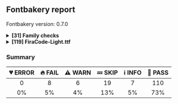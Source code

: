 ## Fontbakery report

Fontbakery version: 0.7.0

<details>
<summary><b>[31] Family checks</b></summary>
<details>
<summary>🔥 <b>FAIL:</b> METADATA.pb: According Google Fonts standards, families should have a Regular style.</summary>

* [com.google.fonts/check/metadata/has_regular](https://github.com/googlefonts/fontbakery/search?q=com.google.fonts/check/metadata/has_regular)
* 🔥 **FAIL** This family lacks a Regular (style: normal and weight: 400) as required by Google Fonts standards.

</details>
<details>
<summary>ℹ <b>INFO:</b> Do we have the latest version of FontBakery installed?</summary>

* [com.google.fonts/check/fontbakery_version](https://github.com/googlefonts/fontbakery/search?q=com.google.fonts/check/fontbakery_version)
* ℹ **INFO** fontbakery (0.7.0)  - Well designed Font QA tool, written in Python 3
  INSTALLED: 0.7.0 (latest)

* 🍞 **PASS** Font Bakery is up-to-date

</details>
<details>
<summary>🍞 <b>PASS:</b> Does DESCRIPTION file contain broken links?</summary>

* [com.google.fonts/check/description/broken_links](https://github.com/googlefonts/fontbakery/search?q=com.google.fonts/check/description/broken_links)
* 🍞 **PASS** All links in the DESCRIPTION file look good!

</details>
<details>
<summary>🍞 <b>PASS:</b> Is this a proper HTML snippet?</summary>

* [com.google.fonts/check/description/valid_html](https://github.com/googlefonts/fontbakery/search?q=com.google.fonts/check/description/valid_html)
* 🍞 **PASS** ./DESCRIPTION.en_us.html is a propper HTML file.

</details>
<details>
<summary>🍞 <b>PASS:</b> DESCRIPTION.en_us.html must have more than 200 bytes.</summary>

* [com.google.fonts/check/description/min_length](https://github.com/googlefonts/fontbakery/search?q=com.google.fonts/check/description/min_length)
* 🍞 **PASS** DESCRIPTION.en_us.html is larger than 200 bytes.

</details>
<details>
<summary>🍞 <b>PASS:</b> DESCRIPTION.en_us.html must have less than 1000 bytes.</summary>

* [com.google.fonts/check/description/max_length](https://github.com/googlefonts/fontbakery/search?q=com.google.fonts/check/description/max_length)
* 🍞 **PASS** DESCRIPTION.en_us.html is smaller than 1000 bytes.

</details>
<details>
<summary>🍞 <b>PASS:</b> Check METADATA.pb parse correctly. </summary>

* [com.google.fonts/check/metadata/parses](https://github.com/googlefonts/fontbakery/search?q=com.google.fonts/check/metadata/parses)
* 🍞 **PASS** METADATA.pb parsed successfuly.

</details>
<details>
<summary>🍞 <b>PASS:</b> Font designer field in METADATA.pb must not be 'unknown'.</summary>

* [com.google.fonts/check/metadata/unknown_designer](https://github.com/googlefonts/fontbakery/search?q=com.google.fonts/check/metadata/unknown_designer)
* 🍞 **PASS** Font designer field is not 'unknown'.

</details>
<details>
<summary>🍞 <b>PASS:</b> Fonts have equal glyph names?</summary>

* [com.google.fonts/check/family/equal_glyph_names](https://github.com/googlefonts/fontbakery/search?q=com.google.fonts/check/family/equal_glyph_names)
* 🍞 **PASS** All font files have identical glyph names.

</details>
<details>
<summary>🍞 <b>PASS:</b> Check font has a license.</summary>

* [com.google.fonts/check/family/has_license](https://github.com/googlefonts/fontbakery/search?q=com.google.fonts/check/family/has_license)
* 🍞 **PASS** Found license at './OFL.txt'

</details>
<details>
<summary>🍞 <b>PASS:</b> METADATA.pb: check if fonts field only has unique "full_name" values.</summary>

* [com.google.fonts/check/metadata/unique_full_name_values](https://github.com/googlefonts/fontbakery/search?q=com.google.fonts/check/metadata/unique_full_name_values)
* 🍞 **PASS** METADATA.pb "fonts" field only has unique "full_name" values.

</details>
<details>
<summary>🍞 <b>PASS:</b> METADATA.pb: check if fonts field only contains unique style:weight pairs.</summary>

* [com.google.fonts/check/metadata/unique_weight_style_pairs](https://github.com/googlefonts/fontbakery/search?q=com.google.fonts/check/metadata/unique_weight_style_pairs)
* 🍞 **PASS** METADATA.pb "fonts" field only has unique style:weight pairs.

</details>
<details>
<summary>🍞 <b>PASS:</b> METADATA.pb license is "APACHE2", "UFL" or "OFL"?</summary>

* [com.google.fonts/check/metadata/license](https://github.com/googlefonts/fontbakery/search?q=com.google.fonts/check/metadata/license)
* 🍞 **PASS** Font license is declared in METADATA.pb as "OFL"

</details>
<details>
<summary>🍞 <b>PASS:</b> METADATA.pb should contain at least "menu" and "latin" subsets.</summary>

* [com.google.fonts/check/metadata/menu_and_latin](https://github.com/googlefonts/fontbakery/search?q=com.google.fonts/check/metadata/menu_and_latin)
* 🍞 **PASS** METADATA.pb contains "menu" and "latin" subsets.

</details>
<details>
<summary>🍞 <b>PASS:</b> METADATA.pb subsets should be alphabetically ordered.</summary>

* [com.google.fonts/check/metadata/subsets_order](https://github.com/googlefonts/fontbakery/search?q=com.google.fonts/check/metadata/subsets_order)
* 🍞 **PASS** METADATA.pb subsets are sorted in alphabetical order.

</details>
<details>
<summary>🍞 <b>PASS:</b> METADATA.pb: Copyright notice is the same in all fonts?</summary>

* [com.google.fonts/check/metadata/copyright](https://github.com/googlefonts/fontbakery/search?q=com.google.fonts/check/metadata/copyright)
* 🍞 **PASS** Copyright is consistent across family

</details>
<details>
<summary>🍞 <b>PASS:</b> Check that METADATA.pb family values are all the same.</summary>

* [com.google.fonts/check/metadata/familyname](https://github.com/googlefonts/fontbakery/search?q=com.google.fonts/check/metadata/familyname)
* 🍞 **PASS** METADATA.pb: Family name is the same in all metadata "fonts" items.

</details>
<details>
<summary>🍞 <b>PASS:</b> All tabular figures must have the same width across the RIBBI-family.</summary>

* [com.google.fonts/check/family/tnum_horizontal_metrics](https://github.com/googlefonts/fontbakery/search?q=com.google.fonts/check/family/tnum_horizontal_metrics)
* 🍞 **PASS** OK

</details>
<details>
<summary>🍞 <b>PASS:</b> Fonts have consistent Units Per Em?</summary>

* [com.adobe.fonts/check/family/consistent_upm](https://github.com/googlefonts/fontbakery/search?q=com.adobe.fonts/check/family/consistent_upm)
* 🍞 **PASS** Fonts have consistent units per em.

</details>
<details>
<summary>🍞 <b>PASS:</b> Checking all files are in the same directory.</summary>

* [com.google.fonts/check/family/single_directory](https://github.com/googlefonts/fontbakery/search?q=com.google.fonts/check/family/single_directory)
* 🍞 **PASS** All files are in the same directory.

</details>
<details>
<summary>🍞 <b>PASS:</b> Is the command `ftxvalidator` (Apple Font Tool Suite) available?</summary>

* [com.google.fonts/check/ftxvalidator_is_available](https://github.com/googlefonts/fontbakery/search?q=com.google.fonts/check/ftxvalidator_is_available)
* 🍞 **PASS** ftxvalidator is available.

</details>
<details>
<summary>🍞 <b>PASS:</b> Fonts have equal unicode encodings?</summary>

* [com.google.fonts/check/family/equal_unicode_encodings](https://github.com/googlefonts/fontbakery/search?q=com.google.fonts/check/family/equal_unicode_encodings)
* 🍞 **PASS** Fonts have equal unicode encodings.

</details>
<details>
<summary>🍞 <b>PASS:</b> Make sure all font files have the same version value.</summary>

* [com.google.fonts/check/family/equal_font_versions](https://github.com/googlefonts/fontbakery/search?q=com.google.fonts/check/family/equal_font_versions)
* 🍞 **PASS** All font files have the same version.

</details>
<details>
<summary>🍞 <b>PASS:</b> Fonts have consistent PANOSE proportion?</summary>

* [com.google.fonts/check/family/panose_proportion](https://github.com/googlefonts/fontbakery/search?q=com.google.fonts/check/family/panose_proportion)
* 🍞 **PASS** Fonts have consistent PANOSE proportion.

</details>
<details>
<summary>🍞 <b>PASS:</b> Fonts have consistent PANOSE family type?</summary>

* [com.google.fonts/check/family/panose_familytype](https://github.com/googlefonts/fontbakery/search?q=com.google.fonts/check/family/panose_familytype)
* 🍞 **PASS** Fonts have consistent PANOSE family type.

</details>
<details>
<summary>🍞 <b>PASS:</b> Check that OS/2.fsSelection bold & italic settings are unique for each NameID1</summary>

* [com.adobe.fonts/check/family/bold_italic_unique_for_nameid1](https://github.com/googlefonts/fontbakery/search?q=com.adobe.fonts/check/family/bold_italic_unique_for_nameid1)
* 🍞 **PASS** The OS/2.fsSelection bold & italic settings were unique within each compatible family group.

</details>
<details>
<summary>🍞 <b>PASS:</b> Fonts have consistent underline thickness?</summary>

* [com.google.fonts/check/family/underline_thickness](https://github.com/googlefonts/fontbakery/search?q=com.google.fonts/check/family/underline_thickness)
* 🍞 **PASS** Fonts have consistent underline thickness.

</details>
<details>
<summary>🍞 <b>PASS:</b> Verify that each group of fonts with the same nameID 1 has maximum of 4 fonts</summary>

* [com.adobe.fonts/check/family/max_4_fonts_per_family_name](https://github.com/googlefonts/fontbakery/search?q=com.adobe.fonts/check/family/max_4_fonts_per_family_name)
* 🍞 **PASS** There were no more than 4 fonts per family name.

</details>
<details>
<summary>💤 <b>SKIP:</b> Fonts have equal numbers of glyphs?</summary>

* [com.google.fonts/check/family/equal_numbers_of_glyphs](https://github.com/googlefonts/fontbakery/search?q=com.google.fonts/check/family/equal_numbers_of_glyphs)
* 💤 **SKIP** Unfulfilled Conditions: stylenames_are_canonical

</details>
<details>
<summary>💤 <b>SKIP:</b> METADATA.pb: Regular should be 400.</summary>

* [com.google.fonts/check/metadata/regular_is_400](https://github.com/googlefonts/fontbakery/search?q=com.google.fonts/check/metadata/regular_is_400)
* 💤 **SKIP** Unfulfilled Conditions: has_regular_style

</details>
<details>
<summary>⚠ <b>WARN:</b> METADATA.pb: Fontfamily is listed on Google Fonts API?</summary>

* [com.google.fonts/check/metadata/listed_on_gfonts](https://github.com/googlefonts/fontbakery/search?q=com.google.fonts/check/metadata/listed_on_gfonts)
* ⚠ **WARN** Family not found via Google Fonts API.

</details>
<br>
</details>
<details>
<summary><b>[119] FiraCode-Light.ttf</b></summary>
<details>
<summary>🔥 <b>FAIL:</b> Checking file is named canonically.</summary>

* [com.google.fonts/check/canonical_filename](https://github.com/googlefonts/fontbakery/search?q=com.google.fonts/check/canonical_filename)
* 🔥 **FAIL** This is a variable font, but it is using a naming scheme typical of a static font.
* 🔥 **FAIL** Please change the font filename to use one of the following valid suffixes for variable fonts: VF, Italic-VF, Roman-VF

</details>
<details>
<summary>🔥 <b>FAIL:</b> Checking OS/2 usWeightClass.</summary>

* [com.google.fonts/check/usweightclass](https://github.com/googlefonts/fontbakery/search?q=com.google.fonts/check/usweightclass)
* 🔥 **FAIL** OS/2 usWeightClass expected value for 'Light' is 300 but this font has 400.

</details>
<details>
<summary>🔥 <b>FAIL:</b> Copyright notices match canonical pattern in METADATA.pb</summary>

* [com.google.fonts/check/metadata/valid_copyright](https://github.com/googlefonts/fontbakery/search?q=com.google.fonts/check/metadata/valid_copyright)
* 🔥 **FAIL** METADATA.pb: Copyright notices should match a pattern similar to: 'Copyright 2017 The Familyname Project Authors (git url)'
But instead we have got: 'Copyright 2012-2015 The Mozilla Foundation, Telefonica S.A., and Nikita Prokopov (https://github.com/tonsky/FiraCode)'

</details>
<details>
<summary>🔥 <b>FAIL:</b> Copyright notices match canonical pattern in fonts</summary>

* [com.google.fonts/check/font_copyright](https://github.com/googlefonts/fontbakery/search?q=com.google.fonts/check/font_copyright)
* 🔥 **FAIL** Name Table entry: Copyright notices should match a pattern similar to: 'Copyright 2017 The Familyname Project Authors (git url)'
But instead we have got: 'Copyright 2012-2015 The Mozilla Foundation, Telefonica S.A., and Nikita Prokopov (https://github.com/tonsky/FiraCode)'

</details>
<details>
<summary>🔥 <b>FAIL:</b> Checking OS/2 usWeightClass matches weight specified at METADATA.pb.</summary>

* [com.google.fonts/check/metadata/os2_weightclass](https://github.com/googlefonts/fontbakery/search?q=com.google.fonts/check/metadata/os2_weightclass)
* 🔥 **FAIL** OS/2 usWeightClass (400:"Regular") does not match weight specified at METADATA.pb (300:"Light").

</details>
<details>
<summary>🔥 <b>FAIL:</b> Checking OS/2 usWinAscent & usWinDescent.</summary>

* [com.google.fonts/check/family/win_ascent_and_descent](https://github.com/googlefonts/fontbakery/search?q=com.google.fonts/check/family/win_ascent_and_descent)
* 🔥 **FAIL** OS/2.usWinAscent value should be equal or greater than 2100, but got 1870 instead [code: ascent]
* 🔥 **FAIL** OS/2.usWinDescent value should be equal or greater than 1000, but got 530 instead [code: descent]

</details>
<details>
<summary>🔥 <b>FAIL:</b> Glyph names are all valid?</summary>

* [com.google.fonts/check/valid_glyphnames](https://github.com/googlefonts/fontbakery/search?q=com.google.fonts/check/valid_glyphnames)
* 🔥 **FAIL** The following glyph names do not comply with naming conventions: ['numbersign_numbersign_numbersign.liga', 'numbersign_numbersign_numbersign_numbersign.liga', 'numbersign_underscore_parenleft.liga', 'backslash_backslash_backslash.rem', 'numbersign_numbersign_numbersign.liga.rem', 'numbersign_numbersign_numbersign_numbersign.liga.rem', 'semicolon_semicolon_semicolon.rem', 'quadrantUpperLeftAndLowerLeftAndLowerRight', 'quadrantUpperLeftAndUpperRightAndLowerLeft', 'quadrantUpperLeftAndUpperRightAndLowerRight', 'quadrantUpperRightAndLowerLeftAndLowerRight', 'whiteSquareWithUpperLeftQuadrant', 'whiteSquareWithLowerLeftQuadrant', 'whiteSquareWithLowerRightQuadrant', 'whiteSquareWithUpperRightQuadrant', 'asciitilde_asciitilde_greater.liga', 'ampersand_ampersand_ampersand.rem', 'asciitilde_asciitilde_asciitilde.rem'] A glyph name may be up to 31 characters in length, must be entirely comprised of characters from the following set: A-Z a-z 0-9 .(period) _(underscore). and must not start with a digit or period. There are a few exceptions such as the special character ".notdef". The glyph names "twocents", "a1", and "_" are all valid, while "2cents" and ".twocents" are not.

</details>
<details>
<summary>⚠ <b>WARN:</b> Checking OS/2 achVendID.</summary>

* [com.google.fonts/check/vendor_id](https://github.com/googlefonts/fontbakery/search?q=com.google.fonts/check/vendor_id)
* ⚠ **WARN** OS/2 VendorID value 'CTDB' is not a known registered id. You should set it to your own 4 character code, and register that code with Microsoft at https://www.microsoft.com/typography/links/vendorlist.aspx [code: unknown]

</details>
<details>
<summary>⚠ <b>WARN:</b> Checking correctness of monospaced metadata.</summary>

* [com.google.fonts/check/monospace](https://github.com/googlefonts/fontbakery/search?q=com.google.fonts/check/monospace)
* ⚠ **WARN** Font is monospaced but 26 glyphs (1.5330188679245282%) have a different width. You should check the widths of: ['uni200B', 'uniFEFF', 'uni0308', 'uni0307', 'gravecomb', 'acutecomb', 'uni030B', 'uni0302', 'uni030C', 'uni0306', 'uni030A', 'tildecomb', 'uni0304', 'uni0305', 'uni030F', 'uni0313', 'uni0314', 'uni0326', 'uni0327', 'uni0342', 'uni0345', 'null', '_part.numbersign', 'uniE000', 'uniE001', 'uniE002'] [code: mono-outliers]

</details>
<details>
<summary>⚠ <b>WARN:</b> Combined length of family and style must not exceed 20 characters.</summary>

* [com.google.fonts/check/name/family_and_style_max_length](https://github.com/googlefonts/fontbakery/search?q=com.google.fonts/check/name/family_and_style_max_length)
* ⚠ **WARN** The combined length of family and style exceeds 20 chars in the following 'WINDOWS' entries: FONT_FAMILY_NAME = 'Fira Code Light' / SUBFAMILY_NAME = 'Regular'

</details>
<details>
<summary>⚠ <b>WARN:</b> Monospace font has hhea.advanceWidthMax equal to each glyph's advanceWidth?</summary>

* [com.google.fonts/check/monospace_max_advancewidth](https://github.com/googlefonts/fontbakery/search?q=com.google.fonts/check/monospace_max_advancewidth)
* ⚠ **WARN** This seems to be a monospaced font, so advanceWidth value should be the same across all glyphs, but 99.88% of them have a different value: A, Aacute, Abreve, Acircumflex, Adieresis, Agrave, Amacron, Aogonek, Aring, Atilde, AE, AEacute, B, C, Cacute, Ccaron, Ccedilla, Ccircumflex, Cdotaccent, D, Eth, Dcaron, Dcroat, E, Eacute, Ebreve, Ecaron, Ecircumflex, Edieresis, Edotaccent, Egrave, Emacron, Eogonek, F, G, Gbreve, Gcircumflex, uni0122, Gdotaccent, H, Hbar, Hcircumflex, I, IJ, Iacute, Ibreve, Icircumflex, Idieresis, Idotaccent, Igrave, Imacron, Iogonek, Itilde, J, Jcircumflex, K, uni0136, L, Lacute, Lcaron, uni013B, Ldot, Lslash, M, N, Nacute, Ncaron, uni0145, Eng, Ntilde, O, Oacute, Obreve, Ocircumflex, Odieresis, Ograve, Ohungarumlaut, Omacron, Oslash, Oslashacute, Otilde, OE, P, Thorn, Q, R, Racute, Rcaron, uni0156, S, Sacute, Scaron, Scedilla, Scircumflex, uni0218, T, Tbar, Tcaron, uni0162, uni021A, U, Uacute, Ubreve, Ucircumflex, Udieresis, Ugrave, Uhungarumlaut, Umacron, Uogonek, Uring, Utilde, V, W, Wacute, Wcircumflex, Wdieresis, Wgrave, X, Y, Yacute, Ycircumflex, Ydieresis, Ygrave, Z, Zacute, Zcaron, Zdotaccent, Cacute.loclPLK, Nacute.loclPLK, Oacute.loclPLK, Sacute.loclPLK, Zacute.loclPLK, a, aacute, abreve, acircumflex, adieresis, agrave, amacron, aogonek, aring, atilde, ae, aeacute, b, c, cacute, ccaron, ccedilla, ccircumflex, cdotaccent, d, eth, dcaron, dcroat, e, eacute, ebreve, ecaron, ecircumflex, edieresis, edotaccent, egrave, emacron, eogonek, f, g, gbreve, gcircumflex, uni0123, gdotaccent, h, hbar, hcircumflex, i, dotlessi, iacute, ibreve, icircumflex, idieresis, i.loclTRK, igrave, ij, imacron, iogonek, itilde, j, uni0237, jcircumflex, k, uni0137, kgreenlandic, l, lacute, lcaron, uni013C, ldot, lslash, m, n, nacute, napostrophe, ncaron, uni0146, eng, ntilde, o, oacute, obreve, ocircumflex, odieresis, ograve, ohungarumlaut, omacron, oslash, oslashacute, otilde, oe, p, thorn, q, r, racute, rcaron, uni0157, s, sacute, scaron, scedilla, scircumflex, uni0219, germandbls, t, tbar, tcaron, uni0163, uni021B, u, uacute, ubreve, ucircumflex, udieresis, ugrave, uhungarumlaut, umacron, uogonek, uring, utilde, v, w, wacute, wcircumflex, wdieresis, wgrave, x, y, yacute, ycircumflex, ydieresis, ygrave, z, zacute, zcaron, zdotaccent, cacute.loclPLK, nacute.loclPLK, oacute.loclPLK, sacute.loclPLK, zacute.loclPLK, x.multiply, r.001, w_w_w.liga, fi, fl, ordfeminine, ordmasculine, uni207F, uni052C, uni052A, uni052E, uni0528, uni0410, uni0411, uni0412, uni0413, uni0403, uni0490, uni0414, uni0415, uni0400, uni0401, uni0416, uni0417, uni0418, uni0419, uni040D, uni048A, uni041A, uni040C, uni041B, uni041C, uni041D, uni041E, uni041F, uni0420, uni0421, uni0422, uni0423, uni040E, uni0424, uni0425, uni0427, uni0426, uni0428, uni0429, uni040F, uni042C, uni042A, uni042B, uni0409, uni040A, uni0405, uni0404, uni042D, uni0406, uni0407, uni0408, uni040B, uni042E, uni042F, uni0402, uni0460, uni0462, uni0464, uni0466, uni0468, uni046A, uni046C, uni046E, uni0470, uni0472, uni0474, uni0476, uni0478, uni0492, uni0494, uni0496, uni0498, uni049A, uni049C, uni049E, uni04A0, uni04A2, uni04A4, uni04A6, uni0524, uni04A8, uni04AA, uni04AC, Ustraitcy, Ustraitstrokecy, uni04B2, uni04B4, uni04B6, uni04B8, uni04BA, uni0526, uni04BC, uni04BE, uni04C0, uni04C1, uni04C3, uni04C5, uni04C7, uni04C9, uni04CB, uni04CD, uni04D0, uni04D2, uni04D4, uni04D6, uni04D8, uni04DA, uni04DC, uni04DE, uni04E0, uni04E2, uni04E4, uni04E6, uni04E8, uni04EA, uni04EC, uni04EE, uni04F0, uni04F2, uni04F4, uni04F6, uni04F8, uni04FA, uni04FC, uni04FE, uni0500, uni0502, uni0504, uni0506, uni0508, uni050A, uni050C, uni050E, uni0510, uni0512, uni0514, uni0516, uni0518, uni051A, uni051C, uni051E, uni0520, uni0522, uni048C, uni048E, uni0430, uni0431, uni0432, uni0433, uni0453, uni0491, uni0434, uni0435, uni0450, uni0451, uni0436, uni0437, uni0438, uni0439, uni045D, uni048B, uni043A, uni045C, uni043B, uni043C, uni043D, uni043E, uni043F, uni0440, uni0441, uni0442, uni0443, uni045E, uni0444, uni0445, uni0447, uni0446, uni0448, uni0449, uni045F, uni044C, uni044A, uni044B, uni0459, uni045A, uni0455, uni0454, uni044D, uni0456, uni0457, uni0458, uni045B, uni044E, uni044F, uni0452, uni0461, uni0463, uni0465, uni0467, uni0469, uni046B, uni046D, uni046F, uni0471, uni0473, uni0475, uni0477, uni0479, uni0493, uni0495, uni0497, uni0499, uni049B, uni049D, uni049F, uni04A1, uni04A3, uni04A5, uni0525, uni04A7, uni04A9, uni04AB, uni04AD, ustraitcy, ustraitstrokecy, uni04B3, uni04B5, uni04B7, uni04B9, uni04BB, uni0527, uni04BD, uni04BF, uni04CF, uni04C2, uni04C4, uni04C6, uni04C8, uni04CA, uni04CC, uni04CE, uni04D1, uni04D3, uni04D5, uni04D7, uni04D9, uni04DB, uni04DD, uni04DF, uni04E1, uni04E3, uni04E5, uni04E7, uni04E9, uni04EB, uni04ED, uni04EF, uni04F1, uni04F3, uni04F5, uni04F7, uni04F9, uni04FB, uni04FD, uni04FF, uni0501, uni0503, uni0505, uni0507, uni0509, uni050B, uni050D, uni050F, uni0511, uni0513, uni0515, uni0517, uni0519, uni051B, uni051D, uni051F, uni0521, uni0523, uni048D, uni048F, uni052D, uni052B, uni052F, uni0529, Yotgreek, Alpha, Beta, Gamma, uni0394, Epsilon, Zeta, Eta, Theta, Iota, Kappa, Lambda, Mu, Nu, Xi, Omicron, Pi, Rho, Sigma, Tau, Upsilon, Phi, Chi, Psi, uni03A9, Alphatonos, Epsilontonos, Etatonos, Iotatonos, Omicrontonos, Upsilontonos, Omegatonos, Iotadieresis, Upsilondieresis, uni0370, uni0372, uni0376, uni03D8, uni03DA, uni03DC, uni03DE, uni03E0, uni03CF, uni03D2, uni03D3, uni03D4, uni03F4, uni03F7, uni03F9, uni03FA, uni03FD, uni03FE, uni03FF, uni1F08, uni1F09, uni1F0A, uni1F0B, uni1F0C, uni1F0D, uni1F0E, uni1F0F, uni1FBA, uni1FBB, uni1FB8, uni1FB9, uni1FBC, uni1F88, uni1F89, uni1F8A, uni1F8B, uni1F8C, uni1F8D, uni1F8E, uni1F8F, uni1F18, uni1F19, uni1F1A, uni1F1B, uni1F1C, uni1F1D, uni1FC8, uni1FC9, uni1F28, uni1F29, uni1F2A, uni1F2B, uni1F2C, uni1F2D, uni1F2E, uni1F2F, uni1FCA, uni1FCB, uni1FCC, uni1F98, uni1F99, uni1F9A, uni1F9B, uni1F9C, uni1F9D, uni1F9E, uni1F9F, uni1F38, uni1F39, uni1F3A, uni1F3B, uni1F3C, uni1F3D, uni1F3E, uni1F3F, uni1FDA, uni1FDB, uni1FD8, uni1FD9, uni1F48, uni1F49, uni1F4A, uni1F4B, uni1F4C, uni1F4D, uni1FF8, uni1FF9, uni1FEC, uni1F59, uni1F5B, uni1F5D, uni1F5F, uni1FEA, uni1FEB, uni1FE8, uni1FE9, uni1F68, uni1F69, uni1F6A, uni1F6B, uni1F6C, uni1F6D, uni1F6E, uni1F6F, uni1FFA, uni1FFB, uni1FFC, uni1FA8, uni1FA9, uni1FAA, uni1FAB, uni1FAC, uni1FAD, uni1FAE, uni1FAF, alpha, beta, gamma, delta, epsilon, zeta, eta, theta, iota, kappa, lambda, uni03BC, nu, xi, omicron, pi, rho, uni03C2, sigma, tau, upsilon, phi, chi, psi, omega, iotatonos, iotadieresis, iotadieresistonos, upsilontonos, upsilondieresis, upsilondieresistonos, omicrontonos, omegatonos, alphatonos, epsilontonos, etatonos, uni0371, uni0373, uni0377, reversedlunatesigmasymbol, dottedlunatesigmasymbol, reverseddottedlunatesigmasymbol, uni03D9, uni03DB, uni03DD, uni03DF, uni03E1, uni03D7, uni03D0, uni03D1, uni03D5, uni03D6, uni03F0, uni03F1, uni03F2, uni03F3, uni03F5, uni03F8, uni03FB, uni03FC, uni1F00, uni1F01, uni1F02, uni1F03, uni1F04, uni1F05, uni1F06, uni1F07, uni1F70, uni1F71, uni1FB6, uni1FB0, uni1FB1, uni1FB3, uni1FB2, uni1FB4, uni1F80, uni1F81, uni1F82, uni1F83, uni1F84, uni1F85, uni1F86, uni1F87, uni1FB7, uni1F10, uni1F11, uni1F12, uni1F13, uni1F14, uni1F15, uni1F72, uni1F73, uni1F20, uni1F21, uni1F22, uni1F23, uni1F24, uni1F25, uni1F26, uni1F27, uni1F74, uni1F75, uni1FC6, uni1FC3, uni1FC2, uni1FC4, uni1F90, uni1F91, uni1F92, uni1F93, uni1F94, uni1F95, uni1F96, uni1F97, uni1FC7, uni1F30, uni1F31, uni1F32, uni1F33, uni1F34, uni1F35, uni1F36, uni1F37, uni1F76, uni1F77, uni1FD6, uni1FD0, uni1FD1, uni1FD2, uni1FD3, uni1FD7, uni1F40, uni1F41, uni1F42, uni1F43, uni1F44, uni1F45, uni1F78, uni1F79, uni1FE4, uni1FE5, uni1F50, uni1F51, uni1F52, uni1F53, uni1F54, uni1F55, uni1F56, uni1F57, uni1F7A, uni1F7B, uni1FE6, uni1FE0, uni1FE1, uni1FE2, uni1FE3, uni1FE7, uni1F60, uni1F61, uni1F62, uni1F63, uni1F64, uni1F65, uni1F66, uni1F67, uni1F7C, uni1F7D, uni1FF6, uni1FF3, uni1FF2, uni1FF4, uni1FA0, uni1FA1, uni1FA2, uni1FA3, uni1FA4, uni1FA5, uni1FA6, uni1FA7, uni1FF7, uni1FBE, uni037A, zero, one, two, three, four, five, six, seven, eight, nine, zero.tosf, one.tosf, two.tosf, three.tosf, four.tosf, five.tosf, six.tosf, seven.tosf, eight.tosf, nine.tosf, zero.tosf.zero, zero.zero, uni2080, uni2081, uni2082, uni2083, uni2084, uni2085, uni2086, uni2087, uni2088, uni2089, zero.dnom, one.dnom, two.dnom, three.dnom, four.dnom, five.dnom, six.dnom, seven.dnom, eight.dnom, nine.dnom, zero.numr, one.numr, two.numr, three.numr, four.numr, five.numr, six.numr, seven.numr, eight.numr, nine.numr, uni2070, uni00B9, uni00B2, uni00B3, uni2074, uni2075, uni2076, uni2077, uni2078, uni2079, fraction, uni215F, onehalf, uni2153, uni2154, onequarter, threequarters, uni2155, uni2156, uni2157, uni2158, uni2159, uni215A, oneeighth, threeeighths, fiveeighths, seveneighths, asterisk, backslash, periodcentered, bullet, colon, comma, ellipsis, exclam, exclamdown, numbersign, period, question, questiondown, quotedbl, quotesingle, semicolon, slash, uni204A, underscore, underscoredbl, exclamdown.case, questiondown.case, asterisk.lc, numbersign.tosf, colon.uc, asterisk.rem, uni208D, uni208E, braceleft, braceright, bracketleft, bracketright, parenleft, parenright, uni207D, uni207E, braceleft.case, braceright.case, bracketleft.case, bracketright.case, parenleft.case, parenright.case, parenleft.dnom, parenright.dnom, parenleft.numr, parenright.numr, uni2015, emdash, endash, figuredash, hyphen, uni00AD, emdash.case, endash.case, hyphen.case, uni00AD.case, hyphen.lc, figuredash.tosf, hyphen.rem, guillemotleft, guillemotright, guilsinglleft, guilsinglright, quotedblbase, quotedblleft, quotedblright, quoteleft, quoteright, quotesinglbase, guillemotleft.case, guillemotright.case, guilsinglleft.case, guilsinglright.case, asterisk_asterisk.liga, asterisk_asterisk_asterisk.liga, asterisk_greater.liga, asterisk_slash.liga, braceleft_bar.liga, bracketleft_bar.liga, bracketright_numbersign.liga, colon_colon.liga, colon_colon_colon.liga, colon_colon_equal.liga, colon_equal.liga, colon_greater.liga, colon_less.liga, exclam_exclam.liga, exclam_exclam_period.liga, exclam_equal.liga, exclam_equal_equal.liga, hyphen_bar.liga, hyphen_hyphen.liga, hyphen_hyphen_hyphen.liga, hyphen_hyphen_greater.liga, hyphen_greater.liga, hyphen_greater_greater.liga, hyphen_less.liga, hyphen_less_less.liga, hyphen_asciitilde.liga, numbersign_braceleft.liga, numbersign_bracketleft.liga, numbersign_colon.liga, numbersign_exclam.liga, numbersign_numbersign.liga, numbersign_numbersign_numbersign.liga, numbersign_numbersign_numbersign_numbersign.liga, numbersign_equal.liga, numbersign_parenleft.liga, numbersign_question.liga, numbersign_underscore.liga, numbersign_underscore_parenleft.liga, period_hyphen.liga, period_equal.liga, period_period.liga, period_period_equal.liga, period_period_less.liga, period_period_period.liga, period_question.liga, question_colon.liga, question_equal.liga, question_period.liga, question_question.liga, semicolon_semicolon.liga, slash_asterisk.liga, slash_equal.liga, slash_equal_equal.liga, slash_greater.liga, slash_slash.liga, slash_slash_slash.liga, underscore_bar_underscore.liga, underscore_underscore.liga, numbersign_colon.liga_rem, asterisk_asterisk_slash.rem, asterisk_large.rem, backslash_backslash.rem, backslash_backslash_backslash.rem, braceleft_hyphen.rem, bracketleft_bracketright.rem, exclam_exclam_exclam.rem, hyphen_braceright.rem, numbersign_numbersign.liga.rem, numbersign_numbersign_numbersign.liga.rem, numbersign_numbersign_numbersign_numbersign.liga.rem, question_question_question.rem, semicolon_semicolon_semicolon.rem, slash_asterisk_asterisk.rem, anoteleia, uni037E, uni2007, uni2008, space, uni00A0, uni200B, space.frac, uni2007.tf, uni2007.tosf, CR, uniFEFF, cent, currency, dollar, uni20AF, Euro, florin, uni20BA, uni20BD, uni20B9, sterling, yen, cent.tosf, currency.tosf, dollar.tosf, uni20AF.tosf, Euro.tosf, uni20BA.tosf, uni20BD.tosf, uni20B9.tosf, sterling.tosf, yen.tosf, uni2219, uni2215, equalsinferior, uni207C, equivalence, integralbt, integraltp, uni208B, uni207B, plus, minus, multiply, divide, equal, notequal, greater, less, greaterequal, lessequal, plusminus, approxequal, asciitilde, logicalnot, infinity, intersection, integral, uni2206, product, summation, radical, uni00B5, partialdiff, percent, perthousand, uni208A, uni207A, revlogicalnot, infinity.case, plus.dnom, minus.dnom, equal.dnom, plus.lc, plus.numr, minus.numr, equal.numr, plus.tosf, minus.tosf, multiply.tosf, divide.tosf, equal.tosf, notequal.tosf, greater.tosf, less.tosf, greaterequal.tosf, lessequal.tosf, plusminus.tosf, approxequal.tosf, asciitilde.tosf, logicalnot.tosf, infinity.tosf, integral.tosf, product.tosf, summation.tosf, radical.tosf, partialdiff.tosf, percent.tosf, perthousand.tosf, plus.rem, arrowup, uni2197, arrowright, uni2198, arrowdown, uni2199, arrowleft, uni2196, arrowboth, arrowupdown, uni21E7, uni21E8, uni21E9, uni21E6, uni2B06, uni2B07, uni2B05, blackRightArrow, uni2581, uni2582, uni2583, downBlock, uni2585, uni2586, uni2587, block, upBlock, uni2594, uni258F, uni258E, uni258D, lfblock, uni258B, uni258A, uni2589, rtblock, uni2595, quadrantLowerLeft, quadrantLowerRight, quadrantUpperLeft, quadrantUpperLeftAndLowerLeftAndLowerRight, quadrantUpperLeftAndLowerRight, quadrantUpperLeftAndUpperRightAndLowerLeft, quadrantUpperLeftAndUpperRightAndLowerRight, quadrantUpperRight, quadrantUpperRightAndLowerLeft, quadrantUpperRightAndLowerLeftAndLowerRight, ltshade, shade, dkshade, uni25CF, circle, uni25EF, uni25D0, uni25D1, uni25D2, uni25D3, uni25D6, uni25D7, uni25D5, uni25F4, uni25F5, uni25F6, uni25F7, uni25C9, uni25CE, invcircle, uni25DA, uni25DB, uni25E0, uni25E1, uni25DC, uni25DD, uni25DE, uni25DF, uni25C6, uni25C7, lozenge, uni25AE, filledrect, uni25AD, uni25AF, uni250C, uni2514, uni2510, uni2518, uni253C, uni252C, uni2534, uni251C, uni2524, uni2500, uni2502, uni2561, uni2562, uni2556, uni2555, uni2563, uni2551, uni2557, uni255D, uni255C, uni255B, uni255E, uni255F, uni255A, uni2554, uni2569, uni2566, uni2560, uni2550, uni256C, uni2567, uni2568, uni2564, uni2565, uni2559, uni2558, uni2552, uni2553, uni256B, uni256A, filledbox, uni25A1, whiteSquareWithRoundedCorners, uni25A3, uni25AA, uni25AB, uni25E7, uni25E8, uni25E9, uni25EA, uni25EB, whiteSquareWithUpperLeftQuadrant, whiteSquareWithLowerLeftQuadrant, whiteSquareWithLowerRightQuadrant, whiteSquareWithUpperRightQuadrant, triagupTriangle, uni25B6, triangledown, uni25C0, triangleright, triaglf, blackUpperRightTriangle, blackLowerRightTriangle, blackLowerLeftTriangle, blackUpperLeftTriangle, uni2530, uni2512, uni2527, uni250E, uni251F, uni2541, uni252F, uni2511, uni2529, uni250D, uni2521, uni2547, uni254D, uni254F, uni257B, uni2533, uni2513, uni250F, uni2501, uni2578, uni257E, uni257A, uni2579, uni253B, uni251B, uni257F, uni2517, uni2503, uni254B, uni252B, uni2523, uni2545, uni252D, uni2535, uni253D, uni2532, uni253A, uni254A, uni2543, uni2573, uni2572, uni2571, uni254C, uni254E, uni2577, uni2574, uni257C, uni2576, uni2575, uni257D, uni2546, uni252E, uni2536, uni253E, uni2531, uni2539, uni2549, uni2544, uni2540, uni2538, uni2526, uni251A, uni251E, uni2516, uni2548, uni2537, uni252A, uni2519, uni2522, uni2515, uni2542, uni2528, uni2520, uni253F, uni2525, uni251D, lozenge.tosf, uni2610, uni2611, uni2612, uni2620, uni2639, smileface, invsmileface, sun, female, male, spade, club, heart, diamond, musicalnote, musicalnotedbl, uni2713, at, ampersand, paragraph, section, copyright, registered, trademark, degree, bar, brokenbar, uni2113, dagger, daggerdbl, estimated, uni2116, asciicircum, globeWithMeridians, house, uni21EA, uni2327, uni232B, uni2326, uni2328, uni23CE, uni218B, uni218A, section.tosf, degree.tosf, dagger.tosf, daggerdbl.tosf, ampersand_ampersand.liga, bar_bar.liga, bar_bar_bar_greater.liga, bar_bar_equal.liga, bar_bar_greater.liga, bar_braceright.liga, bar_bracketright.liga, bar_hyphen.liga, bar_equal.liga, bar_greater.liga, asciicircum_equal.liga, dollar_greater.liga, plus_plus.liga, plus_plus_plus.liga, plus_greater.liga, equal_colon_equal.liga, equal_exclam_equal.liga, equal_equal.liga, equal_equal_equal.liga, equal_equal_greater.liga, equal_greater.liga, equal_greater_greater.liga, equal_less_less.liga, equal_slash_equal.liga, greater_colon.liga, greater_hyphen.liga, greater_hyphen_greater.liga, greater_equal.liga, greater_equal_greater.liga, greater_greater.liga, greater_greater_hyphen.liga, greater_greater_equal.liga, greater_greater_greater.liga, less_asterisk.liga, less_asterisk_greater.liga, less_bar.liga, less_bar_bar.liga, less_bar_bar_bar.liga, less_bar_greater.liga, less_colon.liga, less_dollar.liga, less_dollar_greater.liga, less_exclam_hyphen_hyphen.liga, less_hyphen.liga, less_hyphen_hyphen.liga, less_hyphen_greater.liga, less_hyphen_less.liga, less_plus.liga, less_plus_greater.liga, less_equal.liga, less_equal_equal.liga, less_equal_equal_greater.liga, less_equal_greater.liga, less_equal_less.liga, less_greater.liga, less_less.liga, less_less_hyphen.liga, less_less_equal.liga, less_less_less.liga, less_asciitilde.liga, less_asciitilde_greater.liga, less_asciitilde_asciitilde.liga, less_slash.liga, less_slash_greater.liga, asciitilde_at.liga, asciitilde_hyphen.liga, asciitilde_equal.liga, asciitilde_greater.liga, asciitilde_asciitilde.liga, asciitilde_asciitilde_greater.liga, percent_percent.liga, ampersand_ampersand_ampersand.rem, bar_bar_bar.rem, equal_less.rem, equal_asciitilde.rem, asciitilde_asciitilde_asciitilde.rem, percent_percent_percent.rem, greater_equal.ss01, uni03F6, uni0374, uni0375, uni0308, uni0307, gravecomb, acutecomb, uni030B, uni0302, uni030C, uni0306, uni030A, tildecomb, uni0304, uni0305, uni030F, uni0313, uni0314, uni0326, uni0327, strokeshortoverlay, strokelongoverlay, uni0326.case, uni02BC, uni02BA, uni02C9, uni02B9, acute, breve, caron, cedilla, circumflex, dieresis, dotaccent, grave, hungarumlaut, macron, ogonek, ring, tilde, caron.alt, acute.case, breve.case, caron.case, cedilla.case, circumflex.case, dieresis.case, dotaccent.case, grave.case, hungarumlaut.case, macron.case, ring.case, tilde.case, acute.loclPLK, acute.case.loclPLK, ogonek.thin, uni0342, uni0345, tonos, tonos.case, dieresistonos, uni1FBF, uni1FBD, uni1FFE, uni1FCD, uni1FDD, uni1FCE, uni1FDE, uni1FCF, uni1FDF, uni1FED, uni1FEE, uni1FC1, uni1FEF, uni1FFD, uni1FC0, uni1FEF.case, uni1FFD.case, _part.backslash.rem, LIG, TseHelpercy, tsehelpercy, descRoundcy, descStraightcy, descStraightcy.case, brevecy, brevecy.case, null, dieresisacutecomb, dieresisgravecomb, descTailcy, descTailcy.case, KsicyHELPER, hookHELPER, hookHELPER.case, ksicyHELPER, dieresistilde, dieresistilde.case, _part.arrowhead, _part.greater, _part.arrowhead2, _part.bar, _part.question, _part.ampersand, _part.less2, _part.greater2, _part.arrowhead1, _part.asterisk, _part.plus, _part.brackets, _part.dot, uniE000, uniE001, uniE002, uniE003, uniE0A0, uniE0A1, uniE0A2, uniE0B0, uniE0B1, uniE0B2, uniE0B3 [code: should-be-monospaced]
* ⚠ **WARN** Double-width and/or zero-width glyphs were detected. These glyphs should be set to the same width as all others and then add GPOS single pos lookups that zeros/doubles the widths as needed: uni200B, uniFEFF, uni0308, uni0307, gravecomb, acutecomb, uni030B, uni0302, uni030C, uni0306, uni030A, tildecomb, uni0304, uni0305, uni030F, uni0313, uni0314, uni0326, uni0327, uni0342, uni0345, null, uniE000, uniE001, uniE002 [code: variable-monospaced]

</details>
<details>
<summary>⚠ <b>WARN:</b> Does GPOS table have kerning information?</summary>

* [com.google.fonts/check/gpos_kerning_info](https://github.com/googlefonts/fontbakery/search?q=com.google.fonts/check/gpos_kerning_info)
* ⚠ **WARN** GPOS table lacks kerning information.

</details>
<details>
<summary>💤 <b>SKIP:</b> Font has ttfautohint params? </summary>

* [com.google.fonts/check/has_ttfautohint_params](https://github.com/googlefonts/fontbakery/search?q=com.google.fonts/check/has_ttfautohint_params)
* 💤 **SKIP** Font appears to our heuristic as not hinted using ttfautohint.

</details>
<details>
<summary>💤 <b>SKIP:</b> METADATA.pb font.filename and font.post_script_name fields have equivalent values?</summary>

* [com.google.fonts/check/metadata/match_filename_postscript](https://github.com/googlefonts/fontbakery/search?q=com.google.fonts/check/metadata/match_filename_postscript)
* 💤 **SKIP** Unfulfilled Conditions: not is_variable_font

</details>
<details>
<summary>💤 <b>SKIP:</b> METADATA.pb font.style "italic" matches font internals?</summary>

* [com.google.fonts/check/metadata/italic_style](https://github.com/googlefonts/fontbakery/search?q=com.google.fonts/check/metadata/italic_style)
* 💤 **SKIP** This check only applies to italic fonts.

</details>
<details>
<summary>💤 <b>SKIP:</b> Version number has increased since previous release on Google Fonts?</summary>

* [com.google.fonts/check/version_bump](https://github.com/googlefonts/fontbakery/search?q=com.google.fonts/check/version_bump)
* 💤 **SKIP** Unfulfilled Conditions: api_gfonts_ttFont

</details>
<details>
<summary>💤 <b>SKIP:</b> Glyphs are similiar to Google Fonts version?</summary>

* [com.google.fonts/check/production_glyphs_similarity](https://github.com/googlefonts/fontbakery/search?q=com.google.fonts/check/production_glyphs_similarity)
* 💤 **SKIP** Unfulfilled Conditions: api_gfonts_ttFont

</details>
<details>
<summary>💤 <b>SKIP:</b> Check if each glyph has the recommended amount of contours.</summary>

* [com.google.fonts/check/contour_count](https://github.com/googlefonts/fontbakery/search?q=com.google.fonts/check/contour_count)
* 💤 **SKIP** Unfulfilled Conditions: not is_variable_font

</details>
<details>
<summary>💤 <b>SKIP:</b> Check font has same encoded glyphs as version hosted on fonts.google.com</summary>

* [com.google.fonts/check/production_encoded_glyphs](https://github.com/googlefonts/fontbakery/search?q=com.google.fonts/check/production_encoded_glyphs)
* 💤 **SKIP** Unfulfilled Conditions: api_gfonts_ttFont

</details>
<details>
<summary>💤 <b>SKIP:</b> PPEM must be an integer on hinted fonts.</summary>

* [com.google.fonts/check/integer_ppem_if_hinted](https://github.com/googlefonts/fontbakery/search?q=com.google.fonts/check/integer_ppem_if_hinted)
* 💤 **SKIP** Unfulfilled Conditions: is_hinted

</details>
<details>
<summary>💤 <b>SKIP:</b> FontForge validation outputs error messages?</summary>

* [com.google.fonts/check/fontforge_stderr](https://github.com/googlefonts/fontbakery/search?q=com.google.fonts/check/fontforge_stderr)
* 💤 **SKIP** Unfulfilled Conditions: fontforge_check_results

</details>
<details>
<summary>💤 <b>SKIP:</b> FontForge checks.</summary>

* [com.google.fonts/check/fontforge](https://github.com/googlefonts/fontbakery/search?q=com.google.fonts/check/fontforge)
* 💤 **SKIP** Unfulfilled Conditions: fontforge_check_results

</details>
<details>
<summary>💤 <b>SKIP:</b> CFF table FontName must match name table ID 6 (PostScript name).</summary>

* [com.adobe.fonts/check/name/postscript_vs_cff](https://github.com/googlefonts/fontbakery/search?q=com.adobe.fonts/check/name/postscript_vs_cff)
* 💤 **SKIP** Unfulfilled Conditions: is_cff

</details>
<details>
<summary>💤 <b>SKIP:</b> Is there kerning info for non-ligated sequences?</summary>

* [com.google.fonts/check/kerning_for_non_ligated_sequences](https://github.com/googlefonts/fontbakery/search?q=com.google.fonts/check/kerning_for_non_ligated_sequences)
* 💤 **SKIP** Unfulfilled Conditions: ligatures, has_kerning_info

</details>
<details>
<summary>💤 <b>SKIP:</b> Are there caret positions declared for every ligature?</summary>

* [com.google.fonts/check/ligature_carets](https://github.com/googlefonts/fontbakery/search?q=com.google.fonts/check/ligature_carets)
* 💤 **SKIP** Unfulfilled Conditions: ligature_glyphs

</details>
<details>
<summary>💤 <b>SKIP:</b> The variable font 'wdth' (Width) axis coordinate must be 100 on the 'Regular' instance.</summary>

* [com.google.fonts/check/varfont/regular_wdth_coord](https://github.com/googlefonts/fontbakery/search?q=com.google.fonts/check/varfont/regular_wdth_coord)
* 💤 **SKIP** Unfulfilled Conditions: regular_wdth_coord

</details>
<details>
<summary>💤 <b>SKIP:</b> The variable font 'slnt' (Slant) axis coordinate must be zero on the 'Regular' instance.</summary>

* [com.google.fonts/check/varfont/regular_slnt_coord](https://github.com/googlefonts/fontbakery/search?q=com.google.fonts/check/varfont/regular_slnt_coord)
* 💤 **SKIP** Unfulfilled Conditions: regular_slnt_coord

</details>
<details>
<summary>💤 <b>SKIP:</b> The variable font 'ital' (Italic) axis coordinate must be zero on the 'Regular' instance.</summary>

* [com.google.fonts/check/varfont/regular_ital_coord](https://github.com/googlefonts/fontbakery/search?q=com.google.fonts/check/varfont/regular_ital_coord)
* 💤 **SKIP** Unfulfilled Conditions: regular_ital_coord

</details>
<details>
<summary>💤 <b>SKIP:</b> The variable font 'opsz' (Optical Size) axis coordinate should be between 9 and 13 on the 'Regular' instance.</summary>

* [com.google.fonts/check/varfont/regular_opsz_coord](https://github.com/googlefonts/fontbakery/search?q=com.google.fonts/check/varfont/regular_opsz_coord)
* 💤 **SKIP** Unfulfilled Conditions: regular_opsz_coord

</details>
<details>
<summary>ℹ <b>INFO:</b> Show hinting filesize impact.</summary>

* [com.google.fonts/check/hinting_impact](https://github.com/googlefonts/fontbakery/search?q=com.google.fonts/check/hinting_impact)
* ℹ **INFO** Hinting filesize impact:

|  | FiraCode-Light.ttf |
|:--- | ---:|
| Dehinted Size | 238.0kb |
| Hinted Size | 236.1kb |
| Increase | -1996 bytes |
| Change   | -0.8 % |


</details>
<details>
<summary>ℹ <b>INFO:</b> Font has old ttfautohint applied?</summary>

* [com.google.fonts/check/old_ttfautohint](https://github.com/googlefonts/fontbakery/search?q=com.google.fonts/check/old_ttfautohint)
* ℹ **INFO** Could not detect which version of ttfautohint was used in this font. It is typically specified as a comment in the font version entries of the 'name' table. Such font version strings are currently: ['Version 1.207']

</details>
<details>
<summary>ℹ <b>INFO:</b> EPAR table present in font?</summary>

* [com.google.fonts/check/epar](https://github.com/googlefonts/fontbakery/search?q=com.google.fonts/check/epar)
* ℹ **INFO** EPAR table not present in font. To learn more see https://github.com/googlefonts/fontbakery/issues/818

</details>
<details>
<summary>ℹ <b>INFO:</b> Is 'gasp' table set to optimize rendering?</summary>

* [com.google.fonts/check/gasp](https://github.com/googlefonts/fontbakery/search?q=com.google.fonts/check/gasp)
* ℹ **INFO** These are the ppm ranges declared on the gasp table:

PPM <= 65535:
	flag = 0x0F
	- Use gridfitting
	- Use grayscale rendering
	- Use gridfitting with ClearType symmetric smoothing
	- Use smoothing along multiple axes with ClearType®

* 🍞 **PASS** 'gasp' table is correctly set, with one gaspRange:value of 0xFFFF:0x0F.

</details>
<details>
<summary>ℹ <b>INFO:</b> Check for font-v versioning </summary>

* [com.google.fonts/check/fontv](https://github.com/googlefonts/fontbakery/search?q=com.google.fonts/check/fontv)
* ℹ **INFO** Version string is: "Version 1.207"
The version string must ideally include a git commit hash and either a 'dev' or a 'release' suffix such as in the example below:
"Version 1.3; git-0d08353-release"

</details>
<details>
<summary>ℹ <b>INFO:</b> Font contains all required tables?</summary>

* [com.google.fonts/check/required_tables](https://github.com/googlefonts/fontbakery/search?q=com.google.fonts/check/required_tables)
* ℹ **INFO** This font contains the following optional tables [GPOS, gasp, DSIG, loca, GSUB, prep]
* 🍞 **PASS** Font contains all required tables.

</details>
<details>
<summary>🍞 <b>PASS:</b> Checking OS/2 fsType.</summary>

* [com.google.fonts/check/fstype](https://github.com/googlefonts/fontbakery/search?q=com.google.fonts/check/fstype)
* 🍞 **PASS** OS/2 fsType is properly set to zero.

</details>
<details>
<summary>🍞 <b>PASS:</b> Substitute copyright, registered and trademark symbols in name table entries.</summary>

* [com.google.fonts/check/name/unwanted_chars](https://github.com/googlefonts/fontbakery/search?q=com.google.fonts/check/name/unwanted_chars)
* 🍞 **PASS** No need to substitute copyright, registered and trademark symbols in name table entries of this font.

</details>
<details>
<summary>🍞 <b>PASS:</b> Check copyright namerecords match license file.</summary>

* [com.google.fonts/check/name/license](https://github.com/googlefonts/fontbakery/search?q=com.google.fonts/check/name/license)
* 🍞 **PASS** Licensing entry on name table is correctly set.

</details>
<details>
<summary>🍞 <b>PASS:</b> "License URL matches License text on name table?</summary>

* [com.google.fonts/check/name/license_url](https://github.com/googlefonts/fontbakery/search?q=com.google.fonts/check/name/license_url)
* 🍞 **PASS** Font has a valid license URL in NAME table.

</details>
<details>
<summary>🍞 <b>PASS:</b> Description strings in the name table must not exceed 200 characters.</summary>

* [com.google.fonts/check/name/description_max_length](https://github.com/googlefonts/fontbakery/search?q=com.google.fonts/check/name/description_max_length)
* 🍞 **PASS** All description name records have reasonably small lengths.

</details>
<details>
<summary>🍞 <b>PASS:</b> Version format is correct in 'name' table?</summary>

* [com.google.fonts/check/name/version_format](https://github.com/googlefonts/fontbakery/search?q=com.google.fonts/check/name/version_format)
* 🍞 **PASS** Version format in NAME table entries is correct.

</details>
<details>
<summary>🍞 <b>PASS:</b> Make sure family name does not begin with a digit.</summary>

* [com.google.fonts/check/name/familyname_first_char](https://github.com/googlefonts/fontbakery/search?q=com.google.fonts/check/name/familyname_first_char)
* 🍞 **PASS** Font family name first character is not a digit.

</details>
<details>
<summary>🍞 <b>PASS:</b> Font has all expected currency sign characters?</summary>

* [com.google.fonts/check/currency_chars](https://github.com/googlefonts/fontbakery/search?q=com.google.fonts/check/currency_chars)
* 🍞 **PASS** Font has all expected currency sign characters.

</details>
<details>
<summary>🍞 <b>PASS:</b> Are there non-ASCII characters in ASCII-only NAME table entries?</summary>

* [com.google.fonts/check/name/ascii_only_entries](https://github.com/googlefonts/fontbakery/search?q=com.google.fonts/check/name/ascii_only_entries)
* 🍞 **PASS** None of the ASCII-only NAME table entries contain non-ASCII characteres.

</details>
<details>
<summary>🍞 <b>PASS:</b> Checks METADATA.pb font.name field matches family name declared on the name table.</summary>

* [com.google.fonts/check/metadata/nameid/family_name](https://github.com/googlefonts/fontbakery/search?q=com.google.fonts/check/metadata/nameid/family_name)
* 🍞 **PASS** Family name "Fira Code" is identical in METADATA.pb and on the TTF file.

</details>
<details>
<summary>🍞 <b>PASS:</b> Checks METADATA.pb font.post_script_name matches postscript name declared on the name table.</summary>

* [com.google.fonts/check/metadata/nameid/post_script_name](https://github.com/googlefonts/fontbakery/search?q=com.google.fonts/check/metadata/nameid/post_script_name)
* 🍞 **PASS** Postscript name "FiraCode-Light" is identical in METADATA.pb and on the TTF file.

</details>
<details>
<summary>🍞 <b>PASS:</b> METADATA.pb font.full_name value matches fullname declared on the name table?</summary>

* [com.google.fonts/check/metadata/nameid/full_name](https://github.com/googlefonts/fontbakery/search?q=com.google.fonts/check/metadata/nameid/full_name)
* 🍞 **PASS** Font fullname "Fira Code Light" is identical in METADATA.pb and on the TTF file.

</details>
<details>
<summary>🍞 <b>PASS:</b> METADATA.pb font.name value should be same as the family name declared on the name table.</summary>

* [com.google.fonts/check/metadata/nameid/font_name](https://github.com/googlefonts/fontbakery/search?q=com.google.fonts/check/metadata/nameid/font_name)
* 🍞 **PASS** OK: Family name "Fira Code" is identical in METADATA.pb and on the TTF file.

</details>
<details>
<summary>🍞 <b>PASS:</b> METADATA.pb font.full_name and font.post_script_name fields have equivalent values ?</summary>

* [com.google.fonts/check/metadata/match_fullname_postscript](https://github.com/googlefonts/fontbakery/search?q=com.google.fonts/check/metadata/match_fullname_postscript)
* 🍞 **PASS** METADATA.pb font fields "full_name" and "post_script_name" have equivalent values.

</details>
<details>
<summary>🍞 <b>PASS:</b> METADATA.pb font.name field contains font name in right format?</summary>

* [com.google.fonts/check/metadata/valid_name_values](https://github.com/googlefonts/fontbakery/search?q=com.google.fonts/check/metadata/valid_name_values)
* 🍞 **PASS** METADATA.pb font.name field contains font name in right format.

</details>
<details>
<summary>🍞 <b>PASS:</b> METADATA.pb font.full_name field contains font name in right format?</summary>

* [com.google.fonts/check/metadata/valid_full_name_values](https://github.com/googlefonts/fontbakery/search?q=com.google.fonts/check/metadata/valid_full_name_values)
* 🍞 **PASS** METADATA.pb font.full_name field contains font name in right format. ('Fira Code' in 'Fira Code Light')

</details>
<details>
<summary>🍞 <b>PASS:</b> METADATA.pb font.filename field contains font name in right format?</summary>

* [com.google.fonts/check/metadata/valid_filename_values](https://github.com/googlefonts/fontbakery/search?q=com.google.fonts/check/metadata/valid_filename_values)
* 🍞 **PASS** METADATA.pb filename field contains font name in right format.

</details>
<details>
<summary>🍞 <b>PASS:</b> METADATA.pb font.post_script_name field contains font name in right format?</summary>

* [com.google.fonts/check/metadata/valid_post_script_name_values](https://github.com/googlefonts/fontbakery/search?q=com.google.fonts/check/metadata/valid_post_script_name_values)
* 🍞 **PASS** METADATA.pb postScriptName field contains font name in right format.

</details>
<details>
<summary>🍞 <b>PASS:</b> Copyright notice on METADATA.pb should not contain 'Reserved Font Name'.</summary>

* [com.google.fonts/check/metadata/reserved_font_name](https://github.com/googlefonts/fontbakery/search?q=com.google.fonts/check/metadata/reserved_font_name)
* 🍞 **PASS** METADATA.pb copyright field does not contain "Reserved Font Name".

</details>
<details>
<summary>🍞 <b>PASS:</b> METADATA.pb: Copyright notice shouldn't exceed 500 chars.</summary>

* [com.google.fonts/check/metadata/copyright_max_length](https://github.com/googlefonts/fontbakery/search?q=com.google.fonts/check/metadata/copyright_max_length)
* 🍞 **PASS** Copyright notice string is shorter than 500 chars.

</details>
<details>
<summary>🍞 <b>PASS:</b> METADATA.pb: Filename is set canonically?</summary>

* [com.google.fonts/check/metadata/canonical_filename](https://github.com/googlefonts/fontbakery/search?q=com.google.fonts/check/metadata/canonical_filename)
* 🍞 **PASS** Filename in METADATA.pb is set canonically.

</details>
<details>
<summary>🍞 <b>PASS:</b> METADATA.pb font.style "normal" matches font internals?</summary>

* [com.google.fonts/check/metadata/normal_style](https://github.com/googlefonts/fontbakery/search?q=com.google.fonts/check/metadata/normal_style)
* 🍞 **PASS** METADATA.pb font.style "normal" matches font internals.

</details>
<details>
<summary>🍞 <b>PASS:</b> METADATA.pb font.name and font.full_name fields match the values declared on the name table?</summary>

* [com.google.fonts/check/metadata/nameid/family_and_full_names](https://github.com/googlefonts/fontbakery/search?q=com.google.fonts/check/metadata/nameid/family_and_full_names)
* 🍞 **PASS** METADATA.pb familyname and fullName fields match corresponding name table entries.

</details>
<details>
<summary>🍞 <b>PASS:</b> METADATA.pb: Check if fontname is not camel cased.</summary>

* [com.google.fonts/check/metadata/fontname_not_camel_cased](https://github.com/googlefonts/fontbakery/search?q=com.google.fonts/check/metadata/fontname_not_camel_cased)
* 🍞 **PASS** Font name is not camel-cased.

</details>
<details>
<summary>🍞 <b>PASS:</b> METADATA.pb: Check font name is the same as family name.</summary>

* [com.google.fonts/check/metadata/match_name_familyname](https://github.com/googlefonts/fontbakery/search?q=com.google.fonts/check/metadata/match_name_familyname)
* 🍞 **PASS** Font name is the same as family name.

</details>
<details>
<summary>🍞 <b>PASS:</b> METADATA.pb: Check that font weight has a canonical value.</summary>

* [com.google.fonts/check/metadata/canonical_weight_value](https://github.com/googlefonts/fontbakery/search?q=com.google.fonts/check/metadata/canonical_weight_value)
* 🍞 **PASS** Font weight has a canonical value.

</details>
<details>
<summary>🍞 <b>PASS:</b> METADATA.pb weight matches postScriptName.</summary>

* [com.google.fonts/check/metadata/match_weight_postscript](https://github.com/googlefonts/fontbakery/search?q=com.google.fonts/check/metadata/match_weight_postscript)
* 🍞 **PASS** Weight value matches postScriptName.

</details>
<details>
<summary>🍞 <b>PASS:</b> METADATA.pb: Font styles are named canonically?</summary>

* [com.google.fonts/check/metatada/canonical_style_names](https://github.com/googlefonts/fontbakery/search?q=com.google.fonts/check/metatada/canonical_style_names)
* 🍞 **PASS** Font styles are named canonically.

</details>
<details>
<summary>🍞 <b>PASS:</b> Stricter unitsPerEm criteria for Google Fonts. </summary>

* [com.google.fonts/check/unitsperem_strict](https://github.com/googlefonts/fontbakery/search?q=com.google.fonts/check/unitsperem_strict)
* 🍞 **PASS** Font em size is good (unitsPerEm = 2000).

</details>
<details>
<summary>🍞 <b>PASS:</b> Checking OS/2 fsSelection value.</summary>

* [com.google.fonts/check/fsselection](https://github.com/googlefonts/fontbakery/search?q=com.google.fonts/check/fsselection)
* 🍞 **PASS** OS/2 fsSelection REGULAR bit is properly set.
* 🍞 **PASS** OS/2 fsSelection ITALIC bit is properly set.
* 🍞 **PASS** OS/2 fsSelection BOLD bit is properly set.

</details>
<details>
<summary>🍞 <b>PASS:</b> Checking post.italicAngle value.</summary>

* [com.google.fonts/check/italic_angle](https://github.com/googlefonts/fontbakery/search?q=com.google.fonts/check/italic_angle)
* 🍞 **PASS** Value of post.italicAngle is 0.0 with style='Light'.

</details>
<details>
<summary>🍞 <b>PASS:</b> Checking head.macStyle value.</summary>

* [com.google.fonts/check/mac_style](https://github.com/googlefonts/fontbakery/search?q=com.google.fonts/check/mac_style)
* 🍞 **PASS** head macStyle ITALIC bit is properly set.
* 🍞 **PASS** head macStyle BOLD bit is properly set.

</details>
<details>
<summary>🍞 <b>PASS:</b> Copyright field for this font on METADATA.pb matches all copyright notice entries on the name table ?</summary>

* [com.google.fonts/check/metadata/nameid/copyright](https://github.com/googlefonts/fontbakery/search?q=com.google.fonts/check/metadata/nameid/copyright)
* 🍞 **PASS** Copyright field for this font on METADATA.pb matches copyright notice entries on the name table.

</details>
<details>
<summary>🍞 <b>PASS:</b> Font has all mandatory 'name' table entries ?</summary>

* [com.google.fonts/check/name/mandatory_entries](https://github.com/googlefonts/fontbakery/search?q=com.google.fonts/check/name/mandatory_entries)
* 🍞 **PASS** Font contains values for all mandatory name table entries.

</details>
<details>
<summary>🍞 <b>PASS:</b> Check name table: FONT_FAMILY_NAME entries. </summary>

* [com.google.fonts/check/name/familyname](https://github.com/googlefonts/fontbakery/search?q=com.google.fonts/check/name/familyname)
* 🍞 **PASS** FONT_FAMILY_NAME entries are all good.

</details>
<details>
<summary>🍞 <b>PASS:</b> Check name table: FONT_SUBFAMILY_NAME entries. </summary>

* [com.google.fonts/check/name/subfamilyname](https://github.com/googlefonts/fontbakery/search?q=com.google.fonts/check/name/subfamilyname)
* 🍞 **PASS** FONT_SUBFAMILY_NAME entries are all good.

</details>
<details>
<summary>🍞 <b>PASS:</b> Check name table: FULL_FONT_NAME entries. </summary>

* [com.google.fonts/check/name/fullfontname](https://github.com/googlefonts/fontbakery/search?q=com.google.fonts/check/name/fullfontname)
* 🍞 **PASS** FULL_FONT_NAME entries are all good.

</details>
<details>
<summary>🍞 <b>PASS:</b> Check name table: POSTSCRIPT_NAME entries. </summary>

* [com.google.fonts/check/name/postscriptname](https://github.com/googlefonts/fontbakery/search?q=com.google.fonts/check/name/postscriptname)
* 🍞 **PASS** POSTCRIPT_NAME entries are all good.

</details>
<details>
<summary>🍞 <b>PASS:</b> Check name table: TYPOGRAPHIC_FAMILY_NAME entries. </summary>

* [com.google.fonts/check/name/typographicfamilyname](https://github.com/googlefonts/fontbakery/search?q=com.google.fonts/check/name/typographicfamilyname)
* 🍞 **PASS** TYPOGRAPHIC_FAMILY_NAME entries are all good.

</details>
<details>
<summary>🍞 <b>PASS:</b> Check name table: TYPOGRAPHIC_SUBFAMILY_NAME entries. </summary>

* [com.google.fonts/check/name/typographicsubfamilyname](https://github.com/googlefonts/fontbakery/search?q=com.google.fonts/check/name/typographicsubfamilyname)
* 🍞 **PASS** TYPOGRAPHIC_SUBFAMILY_NAME entries are all good.

</details>
<details>
<summary>🍞 <b>PASS:</b> Length of copyright notice must not exceed 500 characters. </summary>

* [com.google.fonts/check/name/copyright_length](https://github.com/googlefonts/fontbakery/search?q=com.google.fonts/check/name/copyright_length)
* 🍞 **PASS** All copyright notice name entries on the 'name' table are shorter than 500 characters.

</details>
<details>
<summary>🍞 <b>PASS:</b> Familyname must be unique according to namecheck.fontdata.com </summary>

* [com.google.fonts/check/fontdata_namecheck](https://github.com/googlefonts/fontbakery/search?q=com.google.fonts/check/fontdata_namecheck)
* 🍞 **PASS** Font familyname seems to be unique.

</details>
<details>
<summary>🍞 <b>PASS:</b> Check a static ttf can be generated from a variable font. </summary>

* [com.google.fonts/check/varfont/generate_static](https://github.com/googlefonts/fontbakery/search?q=com.google.fonts/check/varfont/generate_static)
* 🍞 **PASS** fontTools.varLib.mutator generated a static font instance

</details>
<details>
<summary>🍞 <b>PASS:</b> Check that variable fonts have an HVAR table. </summary>

* [com.google.fonts/check/varfont/has_HVAR](https://github.com/googlefonts/fontbakery/search?q=com.google.fonts/check/varfont/has_HVAR)
* 🍞 **PASS** This variable font contains an HVAR table.

</details>
<details>
<summary>🍞 <b>PASS:</b> Checking OS/2 Metrics match hhea Metrics.</summary>

* [com.google.fonts/check/os2_metrics_match_hhea](https://github.com/googlefonts/fontbakery/search?q=com.google.fonts/check/os2_metrics_match_hhea)
* 🍞 **PASS** OS/2.sTypoAscender/Descender values match hhea.ascent/descent.

</details>
<details>
<summary>🍞 <b>PASS:</b> Font enables smart dropout control in "prep" table instructions?</summary>

* [com.google.fonts/check/smart_dropout](https://github.com/googlefonts/fontbakery/search?q=com.google.fonts/check/smart_dropout)
* 🍞 **PASS** 'prep' table contains instructions enabling smart dropout control.

</details>
<details>
<summary>🍞 <b>PASS:</b> There must not be VTT Talk sources in the font.</summary>

* [com.google.fonts/check/vttclean](https://github.com/googlefonts/fontbakery/search?q=com.google.fonts/check/vttclean)
* 🍞 **PASS** There are no tables with VTT Talk sources embedded in the font.

</details>
<details>
<summary>🍞 <b>PASS:</b> Are there unwanted Apple tables?</summary>

* [com.google.fonts/check/aat](https://github.com/googlefonts/fontbakery/search?q=com.google.fonts/check/aat)
* 🍞 **PASS** There are no unwanted AAT tables.

</details>
<details>
<summary>🍞 <b>PASS:</b> All name entries referenced by fvar instances exist on the name table?</summary>

* [com.google.fonts/check/fvar_name_entries](https://github.com/googlefonts/fontbakery/search?q=com.google.fonts/check/fvar_name_entries)
* 🍞 **PASS** OK

</details>
<details>
<summary>🍞 <b>PASS:</b> A variable font must have named instances.</summary>

* [com.google.fonts/check/varfont_has_instances](https://github.com/googlefonts/fontbakery/search?q=com.google.fonts/check/varfont_has_instances)
* 🍞 **PASS** OK

</details>
<details>
<summary>🍞 <b>PASS:</b> Variable font weight coordinates must be multiples of 100.</summary>

* [com.google.fonts/check/varfont_weight_instances](https://github.com/googlefonts/fontbakery/search?q=com.google.fonts/check/varfont_weight_instances)
* 🍞 **PASS** OK

</details>
<details>
<summary>🍞 <b>PASS:</b> Checking with ftxvalidator.</summary>

* [com.google.fonts/check/ftxvalidator](https://github.com/googlefonts/fontbakery/search?q=com.google.fonts/check/ftxvalidator)
* 🍞 **PASS** ftxvalidator passed this file

</details>
<details>
<summary>🍞 <b>PASS:</b> Checking with ots-sanitize.</summary>

* [com.google.fonts/check/ots](https://github.com/googlefonts/fontbakery/search?q=com.google.fonts/check/ots)
* 🍞 **PASS** ots-sanitize passed this file

</details>
<details>
<summary>🍞 <b>PASS:</b> Font contains .notdef as first glyph?</summary>

* [com.google.fonts/check/mandatory_glyphs](https://github.com/googlefonts/fontbakery/search?q=com.google.fonts/check/mandatory_glyphs)
* 🍞 **PASS** Font contains the .notdef glyph as the first glyph, it does not have a Unicode value assigned and contains a drawing.

</details>
<details>
<summary>🍞 <b>PASS:</b> Font contains glyphs for whitespace characters?</summary>

* [com.google.fonts/check/whitespace_glyphs](https://github.com/googlefonts/fontbakery/search?q=com.google.fonts/check/whitespace_glyphs)
* 🍞 **PASS** Font contains glyphs for whitespace characters.

</details>
<details>
<summary>🍞 <b>PASS:</b> Font has **proper** whitespace glyph names?</summary>

* [com.google.fonts/check/whitespace_glyphnames](https://github.com/googlefonts/fontbakery/search?q=com.google.fonts/check/whitespace_glyphnames)
* 🍞 **PASS** Font has **proper** whitespace glyph names.

</details>
<details>
<summary>🍞 <b>PASS:</b> Whitespace glyphs have ink?</summary>

* [com.google.fonts/check/whitespace_ink](https://github.com/googlefonts/fontbakery/search?q=com.google.fonts/check/whitespace_ink)
* 🍞 **PASS** There is no whitespace glyph with ink.

</details>
<details>
<summary>🍞 <b>PASS:</b> Are there unwanted tables?</summary>

* [com.google.fonts/check/unwanted_tables](https://github.com/googlefonts/fontbakery/search?q=com.google.fonts/check/unwanted_tables)
* 🍞 **PASS** There are no unwanted tables.

</details>
<details>
<summary>🍞 <b>PASS:</b> Font contains unique glyph names?</summary>

* [com.google.fonts/check/unique_glyphnames](https://github.com/googlefonts/fontbakery/search?q=com.google.fonts/check/unique_glyphnames)
* 🍞 **PASS** Font contains unique glyph names.

</details>
<details>
<summary>🍞 <b>PASS:</b> Checking with fontTools.ttx</summary>

* [com.google.fonts/check/ttx-roundtrip](https://github.com/googlefonts/fontbakery/search?q=com.google.fonts/check/ttx-roundtrip)
* 🍞 **PASS** Hey! It all looks good!

</details>
<details>
<summary>🍞 <b>PASS:</b> Check all glyphs have codepoints assigned.</summary>

* [com.google.fonts/check/all_glyphs_have_codepoints](https://github.com/googlefonts/fontbakery/search?q=com.google.fonts/check/all_glyphs_have_codepoints)
* 🍞 **PASS** All glyphs have a codepoint value assigned.

</details>
<details>
<summary>🍞 <b>PASS:</b> Checking unitsPerEm value is reasonable.</summary>

* [com.google.fonts/check/unitsperem](https://github.com/googlefonts/fontbakery/search?q=com.google.fonts/check/unitsperem)
* 🍞 **PASS** unitsPerEm value (2000) on the 'head' table is reasonable.

</details>
<details>
<summary>🍞 <b>PASS:</b> Checking font version fields (head and name table).</summary>

* [com.google.fonts/check/font_version](https://github.com/googlefonts/fontbakery/search?q=com.google.fonts/check/font_version)
* 🍞 **PASS** All font version fields match.

</details>
<details>
<summary>🍞 <b>PASS:</b> Check if OS/2 xAvgCharWidth is correct.</summary>

* [com.google.fonts/check/xavgcharwidth](https://github.com/googlefonts/fontbakery/search?q=com.google.fonts/check/xavgcharwidth)
* 🍞 **PASS** OS/2 xAvgCharWidth value is correct.

</details>
<details>
<summary>🍞 <b>PASS:</b> Check if OS/2 fsSelection matches head macStyle bold and italic bits.</summary>

* [com.adobe.fonts/check/fsselection_matches_macstyle](https://github.com/googlefonts/fontbakery/search?q=com.adobe.fonts/check/fsselection_matches_macstyle)
* 🍞 **PASS** The OS/2.fsSelection and head.macStyle bold and italic settings match.

</details>
<details>
<summary>🍞 <b>PASS:</b> Font has correct post table version (2 for TTF, 3 for OTF)?</summary>

* [com.google.fonts/check/post_table_version](https://github.com/googlefonts/fontbakery/search?q=com.google.fonts/check/post_table_version)
* 🍞 **PASS** Font has post table version 2.

</details>
<details>
<summary>🍞 <b>PASS:</b> Check name table for empty records.</summary>

* [com.adobe.fonts/check/name/empty_records](https://github.com/googlefonts/fontbakery/search?q=com.adobe.fonts/check/name/empty_records)
* 🍞 **PASS** No empty name table records found.

</details>
<details>
<summary>🍞 <b>PASS:</b> Description strings in the name table must not contain copyright info.</summary>

* [com.google.fonts/check/name/no_copyright_on_description](https://github.com/googlefonts/fontbakery/search?q=com.google.fonts/check/name/no_copyright_on_description)
* 🍞 **PASS** Description strings in the name table do not contain any copyright string.

</details>
<details>
<summary>🍞 <b>PASS:</b> Name table entries should not contain line-breaks.</summary>

* [com.google.fonts/check/name/line_breaks](https://github.com/googlefonts/fontbakery/search?q=com.google.fonts/check/name/line_breaks)
* 🍞 **PASS** Name table entries are all single-line (no line-breaks found).

</details>
<details>
<summary>🍞 <b>PASS:</b> Does full font name begin with the font family name?</summary>

* [com.google.fonts/check/name/match_familyname_fullfont](https://github.com/googlefonts/fontbakery/search?q=com.google.fonts/check/name/match_familyname_fullfont)
* 🍞 **PASS** Full font name begins with the font family name.

</details>
<details>
<summary>🍞 <b>PASS:</b> Font follows the family naming recommendations?</summary>

* [com.google.fonts/check/family_naming_recommendations](https://github.com/googlefonts/fontbakery/search?q=com.google.fonts/check/family_naming_recommendations)
* 🍞 **PASS** Font follows the family naming recommendations.

</details>
<details>
<summary>🍞 <b>PASS:</b> Name table strings must not contain the string 'Reserved Font Name'.</summary>

* [com.google.fonts/check/name/rfn](https://github.com/googlefonts/fontbakery/search?q=com.google.fonts/check/name/rfn)
* 🍞 **PASS** None of the name table strings contain "Reserved Font Name".

</details>
<details>
<summary>🍞 <b>PASS:</b> Name table ID 6 (PostScript name) must be consistent across platforms.</summary>

* [com.adobe.fonts/check/name/postscript_name_consistency](https://github.com/googlefonts/fontbakery/search?q=com.adobe.fonts/check/name/postscript_name_consistency)
* 🍞 **PASS** Entries in the 'name' table for ID 6 (PostScript name) are consistent.

</details>
<details>
<summary>🍞 <b>PASS:</b> Checking Vertical Metric Linegaps.</summary>

* [com.google.fonts/check/linegaps](https://github.com/googlefonts/fontbakery/search?q=com.google.fonts/check/linegaps)
* 🍞 **PASS** OS/2 sTypoLineGap and hhea lineGap are both 0.

</details>
<details>
<summary>🍞 <b>PASS:</b> MaxAdvanceWidth is consistent with values in the Hmtx and Hhea tables?</summary>

* [com.google.fonts/check/maxadvancewidth](https://github.com/googlefonts/fontbakery/search?q=com.google.fonts/check/maxadvancewidth)
* 🍞 **PASS** MaxAdvanceWidth is consistent with values in the Hmtx and Hhea tables.

</details>
<details>
<summary>🍞 <b>PASS:</b> Does the font have a DSIG table?</summary>

* [com.google.fonts/check/dsig](https://github.com/googlefonts/fontbakery/search?q=com.google.fonts/check/dsig)
* 🍞 **PASS** Digital Signature (DSIG) exists.

</details>
<details>
<summary>🍞 <b>PASS:</b> Whitespace and non-breaking space have the same width?</summary>

* [com.google.fonts/check/whitespace_widths](https://github.com/googlefonts/fontbakery/search?q=com.google.fonts/check/whitespace_widths)
* 🍞 **PASS** Whitespace and non-breaking space have the same width.

</details>
<details>
<summary>🍞 <b>PASS:</b> Is there a "kern" table declared in the font?</summary>

* [com.google.fonts/check/kern_table](https://github.com/googlefonts/fontbakery/search?q=com.google.fonts/check/kern_table)
* 🍞 **PASS** Font does not declare an optional "kern" table.

</details>
<details>
<summary>🍞 <b>PASS:</b> Is there any unused data at the end of the glyf table?</summary>

* [com.google.fonts/check/glyf_unused_data](https://github.com/googlefonts/fontbakery/search?q=com.google.fonts/check/glyf_unused_data)
* 🍞 **PASS** There is no unused data at the end of the glyf table.

</details>
<details>
<summary>🍞 <b>PASS:</b> Check for points out of bounds.</summary>

* [com.google.fonts/check/points_out_of_bounds](https://github.com/googlefonts/fontbakery/search?q=com.google.fonts/check/points_out_of_bounds)
* 🍞 **PASS** All glyph paths have coordinates within bounds!

</details>
<details>
<summary>🍞 <b>PASS:</b> The variable font 'wght' (Weight) axis coordinate must be 400 on the 'Regular' instance.</summary>

* [com.google.fonts/check/varfont/regular_wght_coord](https://github.com/googlefonts/fontbakery/search?q=com.google.fonts/check/varfont/regular_wght_coord)
* 🍞 **PASS** Regular:wght is 400.

</details>
<details>
<summary>🍞 <b>PASS:</b> The variable font 'wght' (Weight) axis coordinate must be 700 on the 'Bold' instance.</summary>

* [com.google.fonts/check/varfont/bold_wght_coord](https://github.com/googlefonts/fontbakery/search?q=com.google.fonts/check/varfont/bold_wght_coord)
* 🍞 **PASS** Bold:wght is 700.

</details>
<details>
<summary>🍞 <b>PASS:</b> The variable font 'wght' (Weight) axis coordinate must be within spec range of 1 to 1000 on all instances.</summary>

* [com.google.fonts/check/wght_valid_range](https://github.com/googlefonts/fontbakery/search?q=com.google.fonts/check/wght_valid_range)
* 🍞 **PASS** OK

</details>
<details>
<summary>🍞 <b>PASS:</b> Does the number of glyphs in the loca table match the maxp table?</summary>

* [com.google.fonts/check/loca/maxp_num_glyphs](https://github.com/googlefonts/fontbakery/search?q=com.google.fonts/check/loca/maxp_num_glyphs)
* 🍞 **PASS** 'loca' table matches numGlyphs in 'maxp' table.

</details>
<br>
</details>

### Summary

| 💔 ERROR | 🔥 FAIL | ⚠ WARN | 💤 SKIP | ℹ INFO | 🍞 PASS |
|:-----:|:----:|:----:|:----:|:----:|:----:|
| 0 | 8 | 6 | 19 | 7 | 110 |
| 0% | 5% | 4% | 13% | 5% | 73% |
